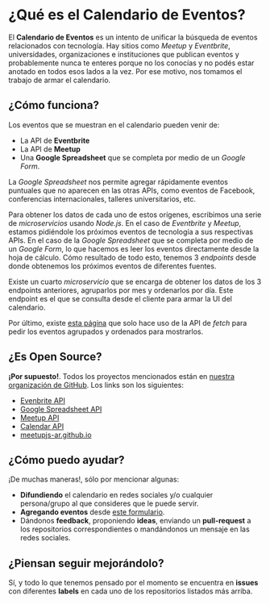 # ¿Qué es el Calendario de Eventos?

El **Calendario de Eventos** es un intento de unificar la búsqueda de eventos relacionados con tecnología. Hay sitios como *Meetup* y *Eventbrite*, universidades, organizaciones e instituciones que publican eventos y probablemente nunca te enteres porque no los conocías y no podés estar anotado en todos esos lados a la vez. Por ese motivo, nos tomamos el trabajo de armar el calendario.

## ¿Cómo funciona?

Los eventos que se muestran en el calendario pueden venir de:

* La API de **Eventbrite**
* La API de **Meetup**
* Una **Google Spreadsheet** que se completa por medio de un *Google Form*.

La *Google Spreadsheet* nos permite agregar rápidamente eventos puntuales que no aparecen en las otras APIs, como eventos de Facebook, conferencias internacionales, talleres universitarios, etc.

Para obtener los datos de cada uno de estos orígenes, escribimos una serie de *microservicios* usando *Node.js*. En el caso de *Eventbrite* y *Meetup*, estamos pidiéndole los próximos eventos de tecnología a sus respectivas APIs. En el caso de la *Google Spreadsheet* que se completa por medio de un *Google Form*, lo que hacemos es leer los eventos directamente desde la hoja de cálculo. Cómo resultado de todo esto, tenemos 3 *endpoints* desde donde obtenemos los próximos eventos de diferentes fuentes.

Existe un cuarto *microservicio* que se encarga de obtener los datos de los 3 endpoints anteriores, agruparlos por mes y ordenarlos por día. Este endpoint es el que se consulta desde el cliente para armar la UI del calendario.

Por último, existe [esta página](http://meetupjs.com.ar/calendario.html) que solo hace uso de la API de *fetch* para pedir los eventos agrupados y ordenados para mostrarlos.

## ¿Es Open Source?

**¡Por supuesto!**. Todos los proyectos mencionados están en [nuestra organización de GitHub](https://github.com/meetupjs-ar). Los links son los siguientes:

* [Evenbrite API](https://github.com/meetupjs-ar/eventbrite-api)
* [Google Spreadsheet API](https://github.com/meetupjs-ar/google-spreadsheet-api)
* [Meetup API](https://github.com/meetupjs-ar/meetup-api)
* [Calendar API](https://github.com/meetupjs-ar/calendar-api)
* [meetupjs-ar.github.io](https://github.com/meetupjs-ar/meetupjs-ar.github.io)

## ¿Cómo puedo ayudar?

¡De muchas maneras!, sólo por mencionar algunas:

* **Difundiendo** el calendario en redes sociales y/o cualquier persona/grupo al que consideres que le puede servir.
* **Agregando eventos** desde [este formulario](https://goo.gl/forms/Ss5X2SHWSq0Hj1Km1).
* Dándonos **feedback**, proponiendo **ideas**, enviando un **pull-request** a los repositorios correspondientes o mandándonos un mensaje en las redes sociales.

## ¿Piensan seguir mejorándolo?

Sí, y todo lo que tenemos pensado por el momento se encuentra en **issues** con diferentes **labels** en cada uno de los repositorios listados más arriba.
